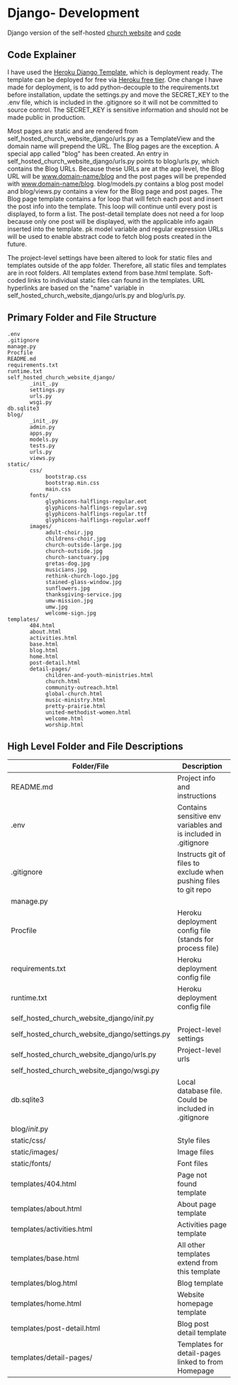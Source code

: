 # Django- Development

Django version of the self-hosted [church website](https://self-hosted-church-website.herokuapp.com) and [code](https://github.com/KatherineMichel/self-hosted-church-website-django)<br>

## Code Explainer

I have used the [Heroku Django Template](https://github.com/heroku/heroku-django-template), which is deployment ready. The template can be deployed for free via [Heroku free tier](https://www.heroku.com/pricing). One change I have made for deployment, is to add python-decouple to the requirements.txt before installation, update the settings.py and move the SECRET_KEY to the .env file, which is included in the .gitignore so it will not be committed to source control. The SECRET_KEY is sensitive information and should not be made public in production. 

Most pages are static and are rendered from self_hosted_church_website_django/urls.py as a TemplateView and the domain name will prepend the URL. The Blog pages are the exception. A special app called "blog" has been created. An entry in self_hosted_church_website_django/urls.py points to blog/urls.py, which contains the Blog URLs. Because these URLs are at the app level, the Blog URL will be www.domain-name/blog and the post pages will be prepended with www.domain-name/blog. blog/models.py contains a blog post model and blog/views.py contains a view for the Blog page and post pages. The Blog page template contains a for loop that will fetch each post and insert the post info into the template. This loop will continue until every post is displayed, to form a list. The post-detail template does not need a for loop because only one post will be displayed, with the applicable info again inserted into the template. pk model variable and regular expression URLs will be used to enable abstract code to fetch blog posts created in the future. 

The project-level settings have been altered to look for static files and templates outside of the app folder. Therefore, all static files and templates are in root folders. All templates extend from base.html template. Soft-coded links to individual static files can found in the templates. URL hyperlinks are based on the "name" variable in self_hosted_church_website_django/urls.py and blog/urls.py.

## Primary Folder and File Structure

    .env
    .gitignore
    manage.py
    Procfile
    README.md
    requirements.txt
    runtime.txt
    self_hosted_church_website_django/
           _init_.py
           settings.py
           urls.py
           wsgi.py
    db.sqlite3
    blog/
           _init_.py
           admin.py
           apps.py
           models.py
           tests.py
           urls.py
           views.py
    static/    
           css/
                bootstrap.css
                bootstrap.min.css
                main.css
           fonts/   
                glyphicons-halflings-regular.eot
                glyphicons-halflings-regular.svg
                glyphicons-halflings-regular.ttf
                glyphicons-halflings-regular.woff
           images/
                adult-choir.jpg
                childrens-choir.jpg
                church-outside-large.jpg
                church-outside.jpg
                church-sanctuary.jpg
                gretas-dog.jpg
                musicians.jpg
                rethink-church-logo.jpg
                stained-glass-window.jpg
                sunflowers.jpg
                thanksgiving-service.jpg
                umw-mission.jpg
                umw.jpg
                welcome-sign.jpg
    templates/
           404.html
           about.html
           activities.html
           base.html
           blog.html
           home.html             
           post-detail.html             
           detail-pages/
                children-and-youth-ministries.html
                church.html
                community-outreach.html
                global-church.html
                music-ministry.html
                pretty-prairie.html
                united-methodist-women.html
                welcome.html
                worship.html
           
## High Level Folder and File Descriptions

| Folder/File                                     | Description                                                           |
| ----------------------------------------------- | --------------------------------------------------------------------- |
| README.md                                       | Project info and instructions                                         |
| .env                                            | Contains sensitive env variables and is included in .gitignore        |
| .gitignore                                      | Instructs git of files to exclude when pushing files to git repo      |
| manage.py                                       |                                                                       |
| Procfile                                        | Heroku deployment config file (stands for process file)               |
| requirements.txt                                | Heroku deployment config file                                         |
| runtime.txt                                     | Heroku deployment config file                                         |
| self_hosted_church_website_django/_init_.py     |                                                                       |
| self_hosted_church_website_django/settings.py   | Project-level settings                                                |
| self_hosted_church_website_django/urls.py       | Project-level urls                                                    |
| self_hosted_church_website_django/wsgi.py       |                                                                       |
| db.sqlite3                                      | Local database file. Could be included in .gitignore                  |
| blog/_init_.py                                  |                                                                       | | blog/admin.py                                   |                                                                       | | blog/apps.py                                    |                                                                       | | blog/models.py                                  | App-level models                                                      | | blog/tests.py                                   |                                                                       |  | blog/urls.py                                    | App-level urls                                                        | | blog/views.py                                   | App-level views                                                       |
| static/css/                                     | Style files                                                           |
| static/images/                                  | Image files                                                           |
| static/fonts/                                   | Font files                                                            |
| templates/404.html                              | Page not found template                                               |
| templates/about.html                            | About page template                                                   |
| templates/activities.html                       | Activities page template                                              |
| templates/base.html                             | All other templates extend from this template                         |
| templates/blog.html                             | Blog template                                                         |
| templates/home.html                             | Website homepage template                                             |
| templates/post-detail.html                      | Blog post detail template                                             |
| templates/detail-pages/                         | Templates for detail-pages linked to from Homepage                    |

